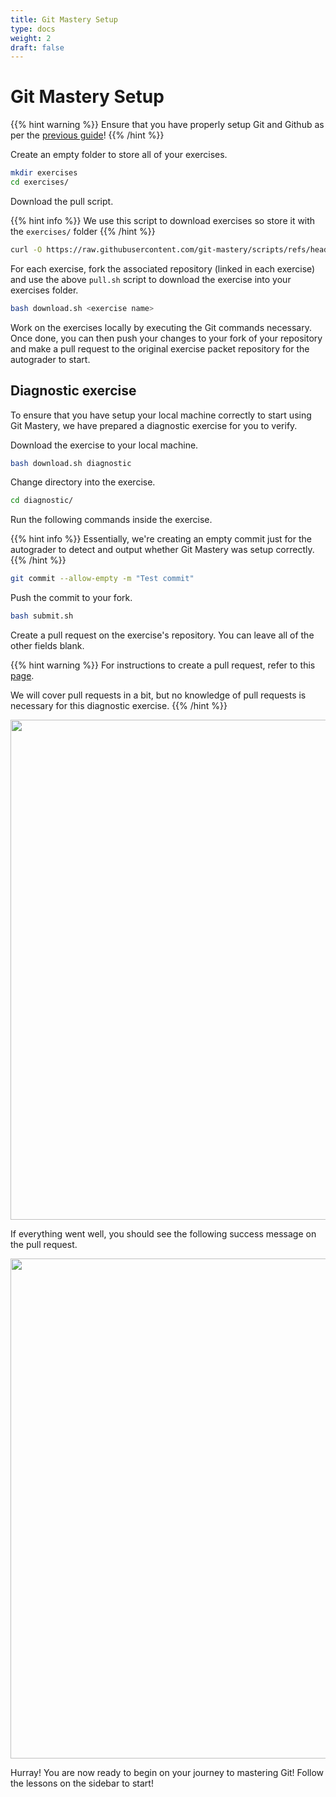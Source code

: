 ```yaml
---
title: Git Mastery Setup
type: docs
weight: 2
draft: false
---
```


# Git Mastery Setup

{{% hint warning %}}
Ensure that you have properly setup Git and Github as per the [previous guide](/docs/setup/prerequisite-setup)!
{{% /hint %}}

Create an empty folder to store all of your exercises.

```sh
mkdir exercises
cd exercises/
```

Download the pull script.

{{% hint info %}}
We use this script to download exercises so store it with the `exercises/` folder
{{% /hint %}}

```sh
curl -O https://raw.githubusercontent.com/git-mastery/scripts/refs/heads/main/download.sh
```

For each exercise, fork the associated repository (linked in each exercise) and use the above `pull.sh` script to download the exercise into your exercises folder.

```sh
bash download.sh <exercise name>
```

Work on the exercises locally by executing the Git commands necessary. Once done, you can then push your changes to your fork of your repository and make a pull request to the original exercise packet repository for the autograder to start.

## Diagnostic exercise

To ensure that you have setup your local machine correctly to start using Git Mastery, we have prepared a diagnostic exercise for you to verify.

Download the exercise to your local machine.

```sh
bash download.sh diagnostic
```

Change directory into the exercise.

```sh
cd diagnostic/
```

Run the following commands inside the exercise.

{{% hint info %}}
Essentially, we're creating an empty commit just for the autograder to detect and output whether Git Mastery was setup correctly.
{{% /hint %}}

```sh
git commit --allow-empty -m "Test commit"
```

Push the commit to your fork.

```bash
bash submit.sh
```

Create a pull request on the exercise's repository. You can leave all of the other fields blank.

{{% hint warning %}}
For instructions to create a pull request, refer to this [page](https://docs.github.com/en/pull-requests/collaborating-with-pull-requests/proposing-changes-to-your-work-with-pull-requests/creating-a-pull-request-from-a-fork).

We will cover pull requests in a bit, but no knowledge of pull requests is necessary for this diagnostic exercise.
{{% /hint %}}

<div style="text-align: center;">
  <img src="pr.png" width="800px" />
</div>

If everything went well, you should see the following success message on the pull request.

<div style="text-align: center;">
  <img src="success.png" width="800px" />
</div>

Hurray! You are now ready to begin on your journey to mastering Git! Follow the lessons on the sidebar to start!
